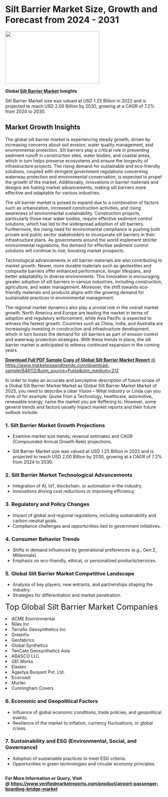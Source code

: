 <H1>Silt Barrier Market Size, Growth and Forecast from 2024 - 2031</H1><img class="aligncenter size-medium wp-image-584254" src="https://thirdeyenews.in/wp-content/uploads/2024/09/Global-Market-Research-300x168.jpeg" alt="" width="300" height="168" /><p><strong>Global&nbsp;<a href="https://www.marketsizeandtrends.com/download-sample/646112/&amp;utm_source=Pulse&amp;utm_medium=213">Silt Barrier Market</a> Insights</strong></p><p>Silt Barrier Market size was valued at USD 1.25 Billion in 2022 and is projected to reach USD 2.00 Billion by 2030, growing at a CAGR of 7.2% from 2024 to 2030.</p><p><h2>Market Growth Insights</h2> <p>The global silt barrier market is experiencing steady growth, driven by increasing concerns about soil erosion, water quality management, and environmental protection. Silt barriers play a critical role in preventing sediment runoff in construction sites, water bodies, and coastal areas, which in turn helps preserve ecosystems and ensure the longevity of infrastructure projects. The rising demand for sustainable and eco-friendly solutions, coupled with stringent government regulations concerning waterway protection and environmental conservation, is expected to propel the growth of the market. Additionally, innovations in barrier materials and designs are fueling market advancements, making silt barriers more effective and adaptable for various industries.</p> <p><a href="sample_link_here"></a></p> <p>The silt barrier market is poised to expand due to a combination of factors such as urbanization, increased construction activities, and rising awareness of environmental sustainability. Construction projects, particularly those near water bodies, require effective sediment control solutions, which has led to the widespread adoption of silt barriers. Furthermore, the rising need for environmental compliance is pushing both private and public sector stakeholders to incorporate silt barriers in their infrastructure plans. As governments around the world implement stricter environmental regulations, the demand for effective sediment control solutions will continue to rise, boosting market prospects.</p> <p>Technological advancements in silt barrier materials are also contributing to market growth. Newer, more durable materials such as geotextiles and composite barriers offer enhanced performance, longer lifespans, and better adaptability in diverse environments. This innovation is encouraging greater adoption of silt barriers in various industries, including construction, agriculture, and water management. Moreover, the shift towards eco-friendly materials and products aligns with the growing demand for sustainable practices in environmental management.</p> <p>The regional market dynamics also play a pivotal role in the overall market growth. North America and Europe are leading the market in terms of adoption and regulatory enforcement, while Asia Pacific is expected to witness the fastest growth. Countries such as China, India, and Australia are increasingly investing in construction and infrastructure development, which in turn boosts the demand for silt barriers as part of erosion control and waterway protection strategies. With these trends in place, the silt barrier market is anticipated to witness continued expansion in the coming years.</p> <p><a href="more_info_link_here"></p><p><span class=""><strong>Download Full PDF Sample Copy of Global Silt Barrier Market Report</strong> @ <a href="https://www.marketsizeandtrends.com/download-sample/646112/&amp;utm_source=Pulse&amp;utm_medium=213" target="_blank">https://www.marketsizeandtrends.com/download-sample/646112/&amp;utm_source=Pulse&amp;utm_medium=213</a></span></p><p>In order to make an accurate and perceptive description of future scope of a Global&nbsp;Silt Barrier Market Market as Global&nbsp;Silt Barrier Market Market of 2025, you need to describe a clear Vision &ndash; What Industry or Linda can you think of for example: Quote from a Technology, healthcare, automotive, renewable energy, name the market you are Reffering to. However, some general trends and factors usually impact market reports and their future outlook include:</p><h3>1.&nbsp;<strong>Silt Barrier Market Growth Projections</strong></h3><ul><li>Examine market size trends, revenue estimates and CAGR (Compounded Annual Growth Rate) projections.</li><li><p>Silt Barrier Market size was valued at USD 1.25 Billion in 2022 and is projected to reach USD 2.00 Billion by 2030, growing at a CAGR of 7.2% from 2024 to 2030.</p></li></ul><h3>2.&nbsp;<strong>Silt Barrier Market Technological Advancements</strong></h3><ul><li>Integration of AI, IoT, blockchain, or automation in the industry.</li><li>Innovations driving cost reductions or improving efficiency.</li></ul><h3>3.&nbsp;<strong>Regulatory and Policy Changes</strong></h3><ul><li>Impact of global and regional regulations, including sustainability and carbon-neutral goals.</li><li>Compliance challenges and opportunities tied to government initiatives.</li></ul><h3>4.&nbsp;<strong>Consumer Behavior Trends</strong></h3><ul><li>Shifts in demand influenced by generational preferences (e.g., Gen Z, Millennials).</li><li>Emphasis on eco-friendly, ethical, or personalized products/services.</li></ul><h3>5.&nbsp;<strong>Global Silt Barrier Market Competitive Landscape</strong></h3><ul><li>Analysis of key players, new entrants, and partnerships shaping the industry.</li><li>Strategies for differentiation and market penetration.</li></ul><p data-pm-slice="1 1 []"><span style="color: inherit; font-family: inherit; font-size: 25px;">Top Global Silt Barrier Market Companies</span></p><div class="" data-test-id=""><p><li>ACME Environmental</li><li> Nilex Inc</li><li> Terrafix Geosynthetics Inc</li><li> Greenfix</li><li> Geofabrics</li><li> Global Synthetics</li><li> TenCate Geosynthetics Asia</li><li> ABASCO LLC</li><li> GEI Works</li><li> Elastec</li><li> Agastya Buoyant Pvt. Ltd.</li><li> Ecocoast</li><li> Murlac</li><li> Cunningham Covers</li></p></div><h3>6.&nbsp;<strong>Economic and Geopolitical Factors</strong></h3><ul><li>Influence of global economic conditions, trade policies, and geopolitical events.</li><li>Resilience of the market to inflation, currency fluctuations, or global crises.</li></ul><h3>7.&nbsp;<strong>Sustainability and ESG (Environmental, Social, and Governance)</strong></h3><ul><li>Adoption of sustainable practices to meet ESG criteria.</li><li>Opportunities in green technologies and circular economy principles.</li></ul><h2><strong style="font-size: 14px;">For More Information or Query, Visit @&nbsp;</strong><a style="background-color: #ffffff; font-size: 14px;" href="https://www.marketsizeandtrends.com/report/silt-barrier-market/" target="_blank">https://www.verifiedmarketreports.com/product/airport-passenger-boarding-bridge-market</a></h2>
